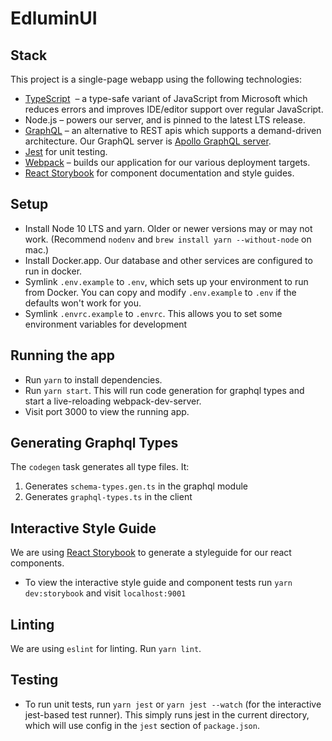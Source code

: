 # EdluminUI

## Stack

This project is a single-page webapp using the following technologies:

- [TypeScript](https://www.typescriptlang.org)  – a type-safe variant of JavaScript from Microsoft which reduces errors and improves IDE/editor support over regular JavaScript.
- Node.js – powers our server, and is pinned to the latest LTS release.
- [GraphQL](http://graphql.org) – an alternative to REST apis which supports a demand-driven architecture. Our GraphQL server is [Apollo GraphQL server](http://dev.apollodata.com/tools/graphql-server/).
- [Jest](http://facebook.github.io/jest/#use) for unit testing.
- [Webpack](https://webpack.github.io) – builds our application for our various deployment targets.
- [React Storybook](https://storybook.js.org/) for component documentation and style guides.

## Setup

- Install Node 10 LTS and yarn. Older or newer versions may or may not work. (Recommend `nodenv` and `brew install yarn --without-node` on mac.)
- Install Docker.app. Our database and other services are configured to run in docker.
- Symlink `.env.example` to `.env`, which sets up your environment to run from Docker. You can copy and modify `.env.example` to `.env` if the defaults won't work for you.
- Symlink `.envrc.example` to `.envrc`. This allows you to set some environment variables for development

## Running the app

- Run `yarn` to install dependencies.
- Run `yarn start`. This will run code generation for graphql types and start a live-reloading
  webpack-dev-server.
- Visit port 3000 to view the running app.

## Generating Graphql Types

The `codegen` task generates all type files. It:

1.  Generates `schema-types.gen.ts` in the graphql module
2.  Generates `graphql-types.ts` in the client

## Interactive Style Guide

We are using [React Storybook](https://storybook.js.org/) to generate a styleguide for our react components.

- To view the interactive style guide and component tests run `yarn dev:storybook` and visit `localhost:9001`

## Linting

We are using `eslint` for linting. Run `yarn lint`.

## Testing

- To run unit tests, run `yarn jest` or `yarn jest --watch` (for the interactive jest-based test runner). This simply runs jest in the current directory, which will use config in the `jest` section of `package.json`.
